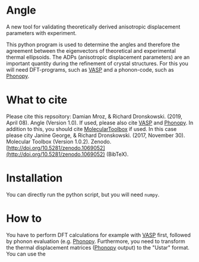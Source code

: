 # Angle
A new tool for validating theoretically derived anisotropic displacement parameters with experiment.

This python program is used to determine the angles and therefore the agreement between the eigenvectors of theoretical and experimental thermal ellipsoids. The ADPs (anisotropic displacement parameters) are an important quantity during the refinement of crystal structures. 
For this you will need DFT-programs, such as [VASP](https://www.vasp.at/) and a phonon-code, such as [Phonopy](https://github.com/atztogo/phonopy).

# What to cite
Please cite this repsoitory: Damian Mroz, & Richard Dronskowski. (2019, April 08). Angle (Version 1.0). 
If used, please also cite [VASP](https://www.vasp.at/) and [Phonopy](https://github.com/atztogo/phonopy).
In addition to this, you should cite [MolecularToolbox](https://github.com/JaGeo/MolecularToolbox) if used. In this case please city Janine George, & Richard Dronskowski. (2017, November 30). Molecular Toolbox (Version 1.0.2). Zenodo. [http://doi.org/10.5281/zenodo.1069052](http://doi.org/10.5281/zenodo.1069052) (BibTeX).

# Installation
You can directly run the python script, but you will need `numpy`.

# How to
You have to perform DFT calculations for example with [VASP](https://www.vasp.at/) first, followed by phonon evaluation (e.g. [Phonopy](https://github.com/atztogo/phonopy). Furthermore, you need to transform the thermal displacement matrices ([Phonopy](https://github.com/atztogo/phonopy) output) to the "Ustar" format. You can use the
